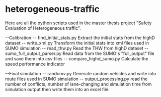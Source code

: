 # heterogeneous-traffic
Here are all the python scripts used in the master thesis project "Safety Evaluation of Heterogeneous traffic".

--Calibration
  -- find_initial_stats.py       Extract the initial stats from the highD dataset
  -- write_xml.py                Transform the initial stats into xml files used in SUMO simulation
  -- read_thw.py                 Read the THW from highD dataset
  -- sumo_full_output_parser.py  Read data from the SUMO's "full_output" file and save them into csv files
  -- compare_highd_sumo.py       Calculate the speed performance indicator
  
--Final simulation
  -- randomv.py                  Generate random vehicles and write into route files used in SUMO simulation
  -- output_processing.py        read the number of conflicts, number of lane-changing and simulation time from simulation output then write them into an excel file
  
